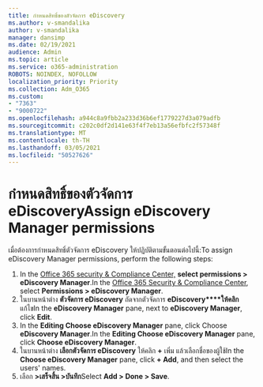 ```yaml
---
title: กําหนดสิทธิ์ของตัวจัดการ eDiscovery
ms.author: v-smandalika
author: v-smandalika
manager: dansimp
ms.date: 02/19/2021
audience: Admin
ms.topic: article
ms.service: o365-administration
ROBOTS: NOINDEX, NOFOLLOW
localization_priority: Priority
ms.collection: Adm_O365
ms.custom:
- "7363"
- "9000722"
ms.openlocfilehash: a944c8a9fbb2a233d36b6ef1779227d3a079adfb
ms.sourcegitcommit: c202c0df2d141e63f4f7eb13a56efbfc2f57348f
ms.translationtype: MT
ms.contentlocale: th-TH
ms.lasthandoff: 03/05/2021
ms.locfileid: "50527626"
---
```

# <a name="assign-ediscovery-manager-permissions"></a><span data-ttu-id="cdb83-102">กําหนดสิทธิ์ของตัวจัดการ eDiscovery</span><span class="sxs-lookup"><span data-stu-id="cdb83-102">Assign eDiscovery Manager permissions</span></span>

<span data-ttu-id="cdb83-103">เมื่อต้องการกําหนดสิทธิ์ตัวจัดการ eDiscovery ให้ปฏิบัติตามขั้นตอนต่อไปนี้:</span><span class="sxs-lookup"><span data-stu-id="cdb83-103">To assign eDiscovery Manager permissions, perform the following steps:</span></span>

1. <span data-ttu-id="cdb83-104">In the [Office 365 security & Compliance Center,](https://sip.protection.office.com/) **select permissions > eDiscovery Manager**.</span><span class="sxs-lookup"><span data-stu-id="cdb83-104">In the [Office 365 Security & Compliance Center](https://sip.protection.office.com/), select **Permissions > eDiscovery Manager**.</span></span>
2. <span data-ttu-id="cdb83-105">ในบานหน้าต่าง **ตัวจัดการ eDiscovery** ถัดจากตัวจัดการ **eDiscovery\*\*\*\*ให้คลิก** แก้ไข</span><span class="sxs-lookup"><span data-stu-id="cdb83-105">In the **eDiscovery Manager** pane, next to **eDiscovery Manager**, click **Edit**.</span></span>
3. <span data-ttu-id="cdb83-106">In the **Editing Choose eDiscovery Manager** pane, click Choose **eDiscovery Manager**.</span><span class="sxs-lookup"><span data-stu-id="cdb83-106">In the **Editing Choose eDiscovery Manager** pane, click **Choose eDiscovery Manager**.</span></span>
4. <span data-ttu-id="cdb83-107">ในบานหน้าต่าง **เลือกตัวจัดการ eDiscovery** ให้คลิก **+** เพิ่ม แล้วเลือกชื่อของผู้ใช้</span><span class="sxs-lookup"><span data-stu-id="cdb83-107">In the **Choose eDiscovery Manager** pane, click **+ Add**, and then select the users' names.</span></span>
5. <span data-ttu-id="cdb83-108">เลือก **>เสร็จสิ้น >บันทึก**</span><span class="sxs-lookup"><span data-stu-id="cdb83-108">Select **Add > Done > Save**.</span></span>